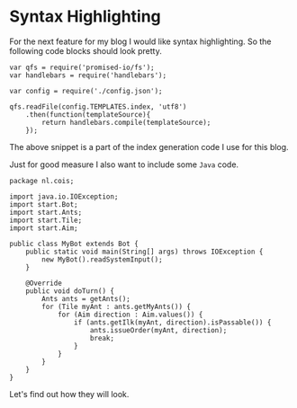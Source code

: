 # Syntax Highlighting

For the next feature for my blog I would like syntax highlighting. So the
following code blocks should look pretty.

    var qfs = require('promised-io/fs');
    var handlebars = require('handlebars');
    
    var config = require('./config.json');
    
    qfs.readFile(config.TEMPLATES.index, 'utf8')
        .then(function(templateSource){
            return handlebars.compile(templateSource);
        });

The above snippet is a part of the index generation code I use for this blog.

Just for good measure I also want to include some `Java` code.

    package nl.cois;
    
    import java.io.IOException;
    import start.Bot;
    import start.Ants;
    import start.Tile;
    import start.Aim;
    
    public class MyBot extends Bot {
        public static void main(String[] args) throws IOException {
            new MyBot().readSystemInput();
        }
    
        @Override
        public void doTurn() {
            Ants ants = getAnts();
            for (Tile myAnt : ants.getMyAnts()) {
                for (Aim direction : Aim.values()) {
                    if (ants.getIlk(myAnt, direction).isPassable()) {
                        ants.issueOrder(myAnt, direction);
                        break;
                    }
                }
            }
        }
    }

Let's find out how they will look.
